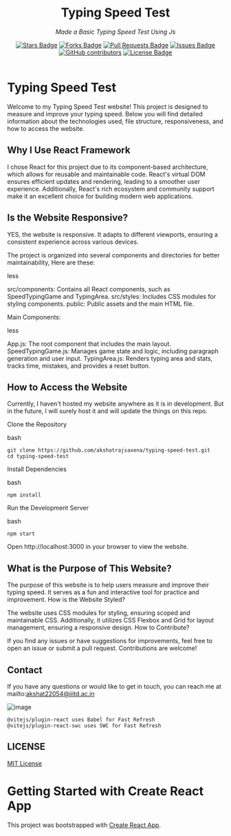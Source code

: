 <h1 align="center">Typing Speed Test</h1>
<p align="center"><i>Made a Basic Typing Speed Test Using Js</i></p>
<div align="center">
  <a href="https://github.com/akshatrajsaxena/typing_speed_test/stargazers"><img src="https://img.shields.io/github/stars/akshatrajsaxena/typing_speed_test" alt="Stars Badge"/></a>
  <a href="https://github.com/akshatrajsaxena/typing_speed_test/network/members"><img src="https://img.shields.io/github/forks/akshatrajsaxena/typing_speed_test" alt="Forks Badge"/></a>
  <a href="https://github.com/akshatrajsaxena/typing_speed_test/pulls"><img src="https://img.shields.io/github/issues-pr/akshatrajsaxena/typing_speed_test" alt="Pull Requests Badge"/></a>
  <a href="https://github.com/akshatrajsaxena/typing_speed_test/issues"><img src="https://img.shields.io/github/issues/akshatrajsaxena/typing_speed_test" alt="Issues Badge"/></a>
  <a href="https://github.com/akshatrajsaxena/typing_speed_test/graphs/contributors"><img alt="GitHub contributors" src="https://img.shields.io/github/contributors/akshatrajsaxena/typing_speed_test" ?color=2b9348"></a>
  <a href="https://github.com/akshatrajsaxena/typing_speed_test/blob/master/LICENSE"><img src="https://img.shields.io/github/license/akshatrajsaxena/typing_speed_test ?color=2b9348" alt="License Badge"/></a>
</div>
<br>

# Typing Speed Test

Welcome to my Typing Speed Test website! This project is designed to measure and improve your typing speed. Below you will find detailed information about the technologies used, file structure, responsiveness, and how to access the website.

## Why I Use React Framework

I chose React for this project due to its component-based architecture, which allows for reusable and maintainable code. React's virtual DOM ensures efficient updates and rendering, leading to a smoother user experience. Additionally, React's rich ecosystem and community support make it an excellent choice for building modern web applications.

## Is the Website Responsive?

YES, the website is responsive. It adapts to different viewports, ensuring a consistent experience across various devices.

The project is organized into several components and directories for better maintainability, Here are these:

less

src/components: Contains all React components, such as SpeedTypingGame and TypingArea.
src/styles: Includes CSS modules for styling components.
public: Public assets and the main HTML file.

Main Components: 

less

App.js: The root component that includes the main layout.
SpeedTypingGame.js: Manages game state and logic, including paragraph generation and user input.
TypingArea.js: Renders typing area and stats, tracks time, mistakes, and provides a reset button.

## How to Access the Website

Currently, I haven't hosted my website anywhere as it is in development. But in the future, I will surely host it and will update the things on this repo.

Clone the Repository

bash
```
git clone https://github.com/akshatrajsaxena/typing-speed-test.git
cd typing-speed-test
```
Install Dependencies

bash
```
npm install
```
Run the Development Server

bash
```
npm start
```
Open http://localhost:3000 in your browser to view the website.

## What is the Purpose of This Website?

The purpose of this website is to help users measure and improve their typing speed. It serves as a fun and interactive tool for practice and improvement.
How is the Website Styled?

The website uses CSS modules for styling, ensuring scoped and maintainable CSS. Additionally, it utilizes CSS Flexbox and Grid for layout management, ensuring a responsive design.
How to Contribute?

If you find any issues or have suggestions for improvements, feel free to open an issue or submit a pull request. Contributions are welcome!

## Contact

If you have any questions or would like to get in touch, you can reach me at mailto:akshat22054@iiitd.ac.in



![image](https://github.com/akshatrajsaxena/typing_speed_test/assets/119042958/d3807fdc-8ed2-448f-af68-ef7f477e97cd)


    @vitejs/plugin-react uses Babel for Fast Refresh
    @vitejs/plugin-react-swc uses SWC for Fast Refresh

## LICENSE

[MIT License](https://github.com/akshatrajsaxena/typing_speed_test/blob/master/LICENSE)

# Getting Started with Create React App

This project was bootstrapped with [Create React App](https://github.com/facebook/create-react-app).
